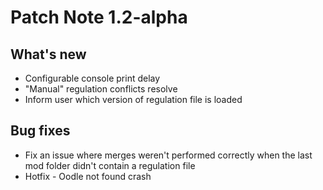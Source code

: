 # Patch Note 1.2-alpha

## What's new
- Configurable console print delay
- "Manual" regulation conflicts resolve
- Inform user which version of regulation file is loaded

## Bug fixes
- Fix an issue where merges weren't performed correctly when the last mod folder didn't contain a regulation file
- Hotfix - Oodle not found crash
